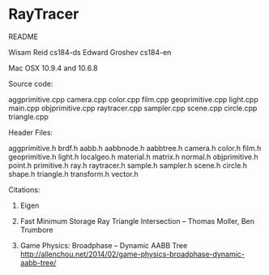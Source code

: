 RayTracer
==========
README

Wisam Reid cs184-ds 
Edward Groshev cs184-en 

Mac OSX 10.9.4 and 10.6.8


Source code:

aggprimitive.cpp
camera.cpp
color.cpp
film.cpp
geoprimitive.cpp
light.cpp
main.cpp
objprimitive.cpp
raytracer.cpp
sampler.cpp
scene.cpp
circle.cpp
triangle.cpp

Header Files:

aggprimitive.h
brdf.h
aabb.h
aabbnode.h
aabbtree.h
camera.h
color.h
film.h
geoprimitive.h
light.h
localgeo.h
material.h
matrix.h
normal.h
objprimitive.h
point.h
primitive.h
ray.h
raytracer.h
sample.h
sampler.h
scene.h
circle.h
shape.h
triangle.h
transform.h
vector.h

Citations:

1) Eigen 

2) Fast Minimum Storage Ray Triangle Intersection – Thomas Moller, Ben Trumbore

3) Game Physics: Broadphase – Dynamic AABB Tree
http://allenchou.net/2014/02/game-physics-broadphase-dynamic-aabb-tree/